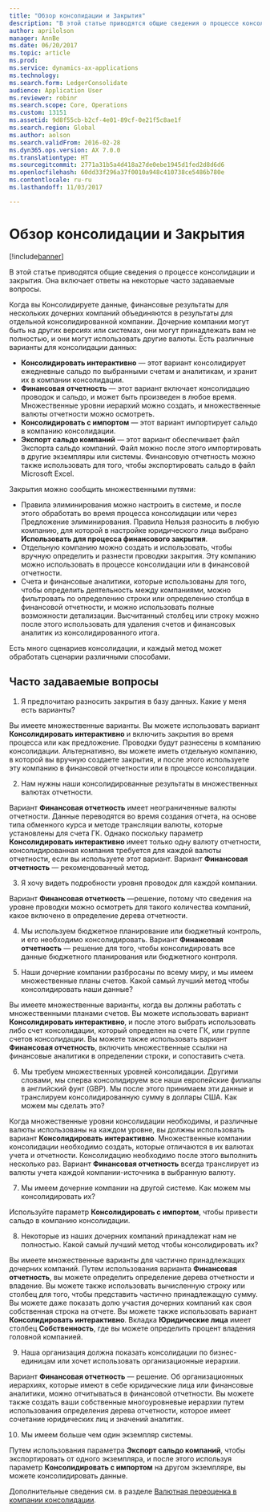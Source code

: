 ```yaml
---
title: "Обзор консолидации и Закрытия"
description: "В этой статье приводятся общие сведения о процессе консолидации и закрытия. Она включает ответы на некоторые часто задаваемые вопросы."
author: aprilolson
manager: AnnBe
ms.date: 06/20/2017
ms.topic: article
ms.prod: 
ms.service: dynamics-ax-applications
ms.technology: 
ms.search.form: LedgerConsolidate
audience: Application User
ms.reviewer: robinr
ms.search.scope: Core, Operations
ms.custom: 13151
ms.assetid: 9d8f55cb-b2cf-4e01-89cf-0e21f5c8ae1f
ms.search.region: Global
ms.author: aolson
ms.search.validFrom: 2016-02-28
ms.dyn365.ops.version: AX 7.0.0
ms.translationtype: HT
ms.sourcegitcommit: 2771a31b5a4d418a27de0ebe1945d1fed2d8d6d6
ms.openlocfilehash: 60dd33f296a37f0010a948c410738ce5486b780e
ms.contentlocale: ru-ru
ms.lasthandoff: 11/03/2017

---
```


# <a name="consolidation-and-elimination-overview"></a>Обзор консолидации и Закрытия

[!include[banner](../includes/banner.md)]


В этой статье приводятся общие сведения о процессе консолидации и закрытия. Она включает ответы на некоторые часто задаваемые вопросы.

Когда вы Консолидируете данные, финансовые результаты для нескольких дочерних компаний объединяются в результаты для отдельной консолидированной компании. Дочерние компании могут быть на других версиях или системах, они могут принадлежать вам не полностью, и они могут использовать другие валюты. Есть различные варианты для консолидации данных:

-   **Консолидировать интерактивно** — этот вариант консолидирует ежедневные сальдо по выбранными счетам и аналитикам, и хранит их в компании консолидации.
-   **Финансовая отчетность** — этот вариант включает консолидацию проводок и сальдо, и может быть произведен в любое время. Множественные уровни иерархий можно создать, и множественные валюты отчетности можно осмотреть.
-   **Консолидировать с импортом** — этот вариант импортирует сальдо в компанию консолидации.
-   **Экспорт сальдо компаний** — этот вариант обеспечивает файл Экспорта сальдо компаний. Файл можно после этого импортировать в другие экземпляры или системы. Финансовую отчетность можно также использовать для того, чтобы экспортировать сальдо в файл Microsoft Excel.

Закрытия можно сообщить множественными путями:

-   Правила элиминирования можно настроить в системе, и после этого обработать во время процесса консолидации или через Предложение элиминирования. Правила Нельзя разносить в любую компанию, для которой в настройке юридического лица выбрано **Использовать для процесса финансового закрытия**.
-   Отдельную компанию можно создать и использовать, чтобы вручную определить и разнести проводки закрытия. Эту компанию можно использовать в процессе консолидации или в финансовой отчетности.
-   Счета и финансовые аналитики, которые использованы для того, чтобы определить деятельность между компаниями, можно фильтровать по определению строки или определению столбца в финансовой отчетности, и можно использовать полные возможности детализации. Высчитанный столбец или строку можно после этого использовать для удаления счетов и финансовых аналитик из консолидированного итога.

Есть много сценариев консолидации, и каждый метод может обработать сценарии различными способами.

## <a name="frequently-asked-questions"></a>Часто задаваемые вопросы
1.  Я предпочитаю разносить закрытия в базу данных. Какие у меня есть варианты?

Вы имеете множественные варианты. Вы можете использовать вариант **Консолидировать интерактивно** и включить закрытия во время процесса или как предложение. Проводки будут разнесены в компанию консолидации. Альтернативно, вы можете иметь отдельную компанию, в которой вы вручную создаете закрытия, и после этого используете эту компанию в финансовой отчетности или в процессе консолидации.

2.  Нам нужны наши консолидированные результаты в множественных валютах отчетности.

Вариант **Финансовая отчетность** имеет неограниченные валюты отчетности. Данные переводятся во время создания отчета, на основе типа обменного курса и методе трансляции валюты, которые установлены для счета ГК. Однако поскольку параметр **Консолидировать интерактивно** имеет только одну валюту отчетности, консолидированная компания требуется для каждой валюты отчетности, если вы используете этот вариант. Вариант **Финансовая отчетность** — рекомендованный метод.

3.  Я хочу видеть подробности уровня проводок для каждой компании.

Вариант **Финансовая отчетность** —решение, потому что сведения на уровне проводки можно осмотреть для такого количества компаний, какое включено в определение дерева отчетности.

4.  Мы используем бюджетное планирование или бюджетный контроль, и его необходимо консолидировать.
Вариант **Финансовая отчетность** — решение для того, чтобы консолидировать все данные бюджетного планирования или бюджетного контроля.

5.  Наши дочерние компании разбросаны по всему миру, и мы имеем множественные планы счетов. Какой самый лучший метод чтобы консолидировать наши данные?

Вы имеете множественные варианты, когда вы должны работать с множественными планами счетов. Вы можете использовать вариант **Консолидировать интерактивно**, и после этого выбрать использовать либо счет консолидации, который определен на счете ГК, или группе счетов консолидации. Вы можете также использовать вариант **Финансовая отчетность**, включить множественные ссылки на финансовые аналитики в определении строки, и сопоставить счета.

6.  Мы требуем множественных уровней консолидации. Другими словами, мы сперва консолидируем все наши европейские филиалы в английский фунт (GBP). Мы после этого принимаем эти данные и транслируем консолидированную сумму в доллары США. Как можем мы сделать это?

Когда множественные уровни консолидации необходимы, и различные валюты использованы на каждом уровне, вы должны использовать вариант **Консолидировать интерактивно**. Множественные компании консолидации необходимо создать, которые отличаются в их валютах учета и отчетности. Консолидацию необходимо после этого выполнить несколько раз. Вариант **Финансовая отчетность** всегда транслирует из валюты учета каждой компании-источника в выбранную валюту.

7.  Мы имеем дочерние компании на другой системе. Как можем мы консолидировать их?

Используйте параметр **Консолидировать с импортом**, чтобы привести сальдо в компанию консолидации.

8.  Некоторые из наших дочерних компаний принадлежат нам не полностью. Какой самый лучший метод чтобы консолидировать их?

Вы имеете множественные варианты для частично принадлежащих дочерних компаний. Путем использования варианта **Финансовая отчетность**, вы можете определить определение дерева отчетности и владение. Вы можете также использовать вычисленную строку или столбец для того, чтобы представить частично принадлежащую сумму. Вы можете даже показать долю участия дочерних компаний как своя собственная строка на отчете. Вы можете также использовать вариант **Консолидировать интерактивно**. Вкладка **Юридические лица** имеет столбец **Собственность**, где вы можете определить процент владения головной компанией.

9.  Наша организация должна показать консолидации по бизнес-единицам или хочет использовать организационные иерархии.

Вариант **Финансовая отчетность** — решение. Об организационных иерархиях, которые имеют в себе юридические лица или финансовые аналитики, можно отчитываться в финансовой отчетности. Вы можете также создать ваши собственные многоуровневые иерархии путем использования определения дерева отчетности, которое имеет сочетание юридических лиц и значений аналитик.

10. Мы имеем больше чем один экземпляр системы.

Путем использования параметра **Экспорт сальдо компаний**, чтобы экспортировать от одного экземпляра, и после этого используя параметр **Консолидировать с импортом** на другом экземпляре, вы можете консолидировать данные.


Дополнительные сведения см. в разделе [Валютная переоценка в компании консолидации](..\general-ledger\currency-revaluation-consolidation-company.md).



